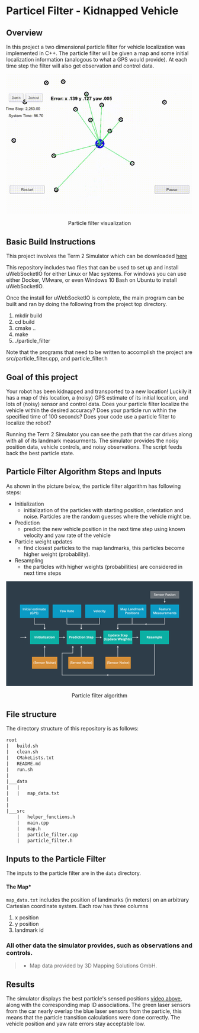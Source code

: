 # Particel Filter - Kidnapped Vehicle

## Overview
In this project a two dimensional particle filter for vehicle localization was implemented in C++. The particle filter will be given a map and some initial localization information (analogous to what a GPS would provide). At each time step the filter will also get observation and control data.

<p align="center">
  <img src="./readme_images/out.gif" title = "Particle filter visualization" alt = "Particle filter visualization" width = 600 />
</p>

<center>Particle filter visualization</center>

## Basic Build Instructions
This project involves the Term 2 Simulator which can be downloaded [here](https://github.com/udacity/self-driving-car-sim/releases)

This repository includes two files that can be used to set up and install uWebSocketIO for either Linux or Mac systems. For windows you can use either Docker, VMware, or even Windows 10 Bash on Ubuntu to install uWebSocketIO.

Once the install for uWebSocketIO is complete, the main program can be built and ran by doing the following from the project top directory.

1. mkdir build
2. cd build
3. cmake ..
4. make
5. ./particle_filter


Note that the programs that need to be written to accomplish the project are src/particle_filter.cpp, and particle_filter.h

## Goal of this project

Your robot has been kidnapped and transported to a new location! Luckily it has a map of this location, a (noisy) GPS estimate of its initial location, and lots of (noisy) sensor and control data. Does your particle filter localize the vehicle within the desired accuracy? Does your particle run within the specified time of 100 seconds? Does your code use a particle filter to localize the robot?

Running the Term 2 Simulator you can see the path that the car drives along with all of its landmark measurments. The simulator provides the noisy position data, vehicle controls, and noisy observations. The script feeds back the best particle state.

## Particle Filter Algorithm Steps and Inputs

As shown in the picture below, the particle filter algorithm has following steps:
* Initialization
    * initialization of the particles with starting position, orientation and noise. Particles are the random guesses where the vehicle might be. 
* Prediction 
    * predict the new vehicle position in the next time step using known velocity and yaw rate of the vehicle
* Particle weight updates
    * find closest particles to the map landmarks, this particles become higher weight (probability). 
* Resampling
    * the particles with higher weights (probabilities) are considered in next time steps

<p align="center">
  <img src="readme_images/paticle_filter_algorithm.png" alt = "Particle filter algorithm" width = 600 />
</p>

<center>Particle filter algorithm</center>

## File structure
The directory structure of this repository is as follows:

```
root
|   build.sh
|   clean.sh
|   CMakeLists.txt
|   README.md
|   run.sh
|
|___data
|   |   
|   |   map_data.txt
|   
|   
|___src
    |   helper_functions.h
    |   main.cpp
    |   map.h
    |   particle_filter.cpp
    |   particle_filter.h
```


## Inputs to the Particle Filter
The inputs to the particle filter are in the `data` directory.

#### The Map*
`map_data.txt` includes the position of landmarks (in meters) on an arbitrary Cartesian coordinate system. Each row has three columns
1. x position
2. y position
3. landmark id

### All other data the simulator provides, such as observations and controls.

> * Map data provided by 3D Mapping Solutions GmbH.

## Results

The simulator displays the best particle's sensed positions [video above](#overview), along with the corresponding map ID associations. The green laser sensors from the car nearly overlap the blue laser sensors from the particle, this means that the particle transition calculations were done correctly. The vehicle position and yaw rate errors stay acceptable low.



